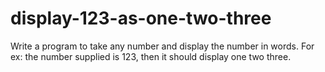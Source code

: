 # display-123-as-one-two-three
Write a program to take any number and display the number in words. For ex: the number supplied is 123, then it should display one two three.
